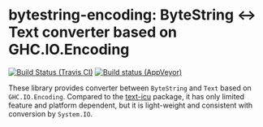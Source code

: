 # bytestring-encoding: ByteString ↔ Text converter based on GHC.IO.Encoding

[![Build Status (Travis CI)](https://travis-ci.org/msakai/bytestring-encoding.svg?branch=master)](https://travis-ci.org/msakai/bytestring-encoding)
[![Build status (AppVeyor)](https://ci.appveyor.com/api/projects/status/8pwtxsky05ge0ooc/branch/master?svg=true)](https://ci.appveyor.com/project/msakai/bytestring-encoding/branch/master)

These library provides converter between `ByteString` and `Text` based
on `GHC.IO.Encoding`.
Compared to the [text-icu](http://hackage.haskell.org/package/text-icu)
package, it has only limited feature and platform dependent, but it is
light-weight and consistent with conversion by `System.IO`.
